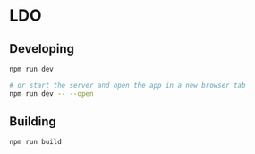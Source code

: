 # LDO

## Developing

```bash
npm run dev

# or start the server and open the app in a new browser tab
npm run dev -- --open
```

## Building


```bash
npm run build
```

